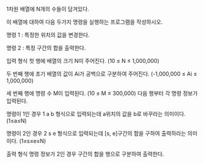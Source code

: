 1차원 배열에 N개의 수들이 담겨있다.

 

이 배열에 대하여 다음 두가지 명령을 실행하는 프로그램을 작성하시오.

 

명령 1 : 특정한 위치의 값을 변경한다.

명령 2 : 특정 구간의 합을 출력한다.

입력 형식
첫 행에 배열의 크기 N이 주어진다. (10 ≤ N ≤ 1,000,000)

두 번째 행에 초기 배열의 값이 Ai가 공백으로 구분하여 주어진다. (-1,000,000 ≤ Ai ≤ 1,000,000) 

세 번째 행에 명령 수 M이 입력된다. (10 ≤ M ≤​ 300,000) 다음 행부터 각 명령 정보가 입력된다. 

명령이 1인 경우 1 a b 형식으로 입력되는데 a위치의 값을 b로 바꾸라는 의미이다. (1≤a≤N)

명령이 2인 경우 2 s e 형식으로 입력되는데 [s, e]구간의 합을 구하여 출력하라는 의미이다. (1≤s≤e≤N)

출력 형식
명령 정보가 2인 경우 구간의 합을 행으로 구분하여 출력한다.
